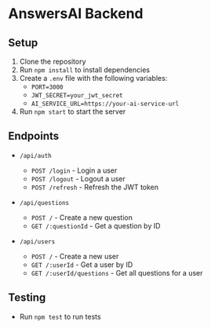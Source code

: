 # AnswersAI Backend

## Setup

1. Clone the repository
2. Run `npm install` to install dependencies
3. Create a `.env` file with the following variables:
    - `PORT=3000`
    - `JWT_SECRET=your_jwt_secret`
    - `AI_SERVICE_URL=https://your-ai-service-url`
4. Run `npm start` to start the server

## Endpoints

- `/api/auth`
  - `POST /login` - Login a user
  - `POST /logout` - Logout a user
  - `POST /refresh` - Refresh the JWT token

- `/api/questions`
  - `POST /` - Create a new question
  - `GET /:questionId` - Get a question by ID

- `/api/users`
  - `POST /` - Create a new user
  - `GET /:userId` - Get a user by ID
  - `GET /:userId/questions` - Get all questions for a user

## Testing

- Run `npm test` to run tests
